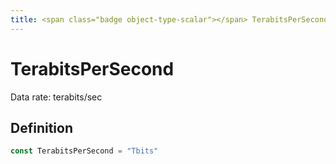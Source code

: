 ```yaml
---
title: <span class="badge object-type-scalar"></span> TerabitsPerSecond
---
```

# <span class="badge object-type-scalar"></span> TerabitsPerSecond

Data rate: terabits/sec

## Definition

```go
const TerabitsPerSecond = "Tbits"
```
